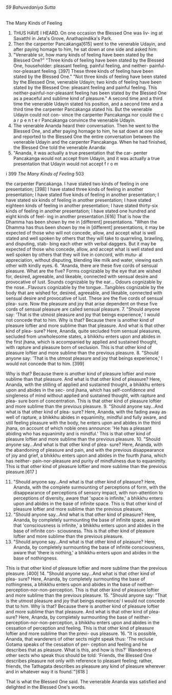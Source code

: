 ###### 59 Bahuvedaniya Sutta

 The Many Kinds of Feeling

1. THUS HAVE I HEARD. On one occasion the Blessed One was liv-
ing at SavatthI in Jeta's Grove, Anathapindika's Park.
2. Then the carpenter Pancakanga[615] went to the venerable
Udayin, and after paying homage to him, he sat down at one
side and asked him:
3. "Venerable sir, how many kinds of feeling have been stated
by the Blessed One?"
"Three kinds of feeling have been stated by the Blessed One,
householder: pleasant feeling, painful feeling, and neither-
painful-nor-pleasant feeling. [397] These three kinds of feeling
have been stated by the Blessed One."
"Not three kinds of feeling have been stated by the Blessed
One, venerable Udayin; two kinds of feeling have been stated
by the Blessed One: pleasant feeling and painful feeling. This
neither-painful-nor-pleasant feeling has been stated by the
Blessed One as a peaceful and sublime kind of pleasure."
A second time and a third time the venerable Udayin stated
his position, and a second time and a third time the carpenter
Pancakanga stated his. But the venerable Udayin could not con-
vince the carpenter Pancakanga nor could the c a r p e n t e r
Pancakanga convince the venerable Udayin.
4. The venerable Ananda heard their conversation. Then he
went to the Blessed One, and after paying homage to him, he sat
down at one side and reported to the Blessed One the entire
conversation between the venerable Udayin and the carpenter
Pancakanga. When he had finished, the Blessed One told the
venerable Ananda:
5. "Ananda, it was actually a true presentation that the car-
penter Pancakanga would not accept from Udayin, and it was
actually a true presentation that Udayin would not accept f r o m

i 399 _The Many Kinds of Feeling_ 503

the carpenter Pancakanga. I have stated two kinds of feeling in
one presentation; [398] I have stated three kinds of feeling in
another presentation; I have stated five kinds of feeling in
another presentation; I have stated six kinds of feeling in another
presentation; I have stated eighteen kinds of feeling in another
presentation; I have stated thirty-six kinds of feeling in another
presentation; I have stated one hundred and eight kinds of feel-
ing in another presentation.[616] That is how the Dhamma has
been shown by me in [different] presentations.
"When the Dhamma has thus been shown by me in [different]
presentations, it may be expected of those who will not concede,
allow, and accept what is well stated and well spoken by others
that they will take to quarreling, brawling, and disputing, stab-
bing each other with verbal daggers. But it may be expected of
those who concede, allow, and accept what is well stated and
well spoken by others that they will live in concord, with mutu-
al appreciation, without disputing, blending like milk and
water, viewing each other with kindly eyes.
6. "Ananda, there are these five cords of sensual pleasure.
What are the five? Forms cognizable by the eye that are wished
for, desired, agreeable, and likeable, connected with sensual
desire and provocative of lust. Sounds cognizable by the ear...
Odours cognizable by the nose...Flavours cognizable by the
tongue...Tangibles cognizable by the body that are wished for,
desired, agreeable, and likeable, connected with sensual desire
and provocative of lust. These are the five cords of sensual plea-
sure. Now the pleasure and joy that arise dependent on these
five cords of sensual pleasure are called sensual pleasure.
7. "Should anyone say: 'That is the utmost pleasure and joy
that beings experience,' I would not concede that to him. Why is
that? Because there is another kind of pleasure loftier and more
sublime than that pleasure. And what is that other kind of plea-
sure? Here, Ananda, quite secluded from sensual pleasures,
secluded from unwholesome states, a bhikkhu enters upon and
abides in the first jhana, which is accompanied by applied and
sustained thought, with rapture and pleasure born of seclusion.
This is that other kind of pleasure loftier and more sublime than
the previous pleasure.
8. "Should anyone say: 'That is the utmost pleasure and joy
that beings experience,' I would not concede that to him. [399]

Why is that? Because there is another kind of pleasure loftier
and more sublime than that pleasure. And what is that other
kind of pleasure? Here, Ananda, with the stilling of applied and
sustained thought, a bhikkhu enters upon and abides in the sec-
ond jhana, which has self-confidence and singleness of mind
without applied and sustained thought, with rapture and plea-
sure born of concentration. This is that other kind of pleasure
loftier and more sublime than the previous pleasure.
9. "Should anyone say...And what is that other kind of plea-
sure? Here, Ananda, with the fading away as well of rapture, a
bhikkhu abides in equanimity, mindful and fully aware, and
still feeling pleasure with the body, he enters upon and abides in
the third jhana, on account of which noble ones announce: 'He
has a pleasant abiding who has equanimity and is mindful.' This
is that other kind of pleasure loftier and more sublime than the
previous pleasure.
10. "Should anyone say...And what is that other kind of plea-
sure? Here, Ananda, with the abandoning of pleasure and pain,
and with the previous disappearance of joy and grief, a bhikkhu
enters upon and abides in the fourth jhana, which has neither-
pain-nor-pleasure and purity of mindfulness due to equanimity.
This is that other kind of pleasure loftier and more sublime than
the previous pleasure.[617 ]

11. "Should anyone say...And what is that other kind of
pleasure? Here, Ananda, with the complete surmounting of
perceptions of form, with the disappearance of perceptions of
sensory impact, with non-attention to perceptions of diversity,
aware that 'space is infinite,' a bhikkhu enters upon and abides
in the base of infinite space. This is that other kind of pleasure
loftier and more sublime than the previous pleasure.
12. "Should anyone say...And what is that other kind of
pleasure? Here, Ananda, by completely surmounting the base
of infinite space, aware that 'consciousness is infinite,' a
bhikkhu enters upon and abides in the base of infinite con-
sciousness. This is that other kind of pleasure loftier and more
sublime than the previous pleasure.
13. "Should anyone say...And what is that other kind of
pleasure? Here, Ananda, by completely surmounting the base
of infinite consciousness, aware that 'there is nothing,' a
bhikkhu enters upon and abides in the base of nothingness.

This is that other kind of pleasure loftier and more sublime than
the previous pleasure. [400]
14. "Should anyone say...And what is that other kind of plea-
sure? Here, Ananda, by completely surmounting the base of
nothingness, a bhikkhu enters upon and abides in the base of
neither-perception-nor-non-perception. This is that other kind of
pleasure loftier and more sublime than the previous pleasure.
15. "Should anyone say: "That is the utmost pleasure and joy
that beings experience/ I would not concede that to him. Why is
that? Because there is another kind of pleasure loftier and more
sublime than that pleasure. And what is that other kind of plea-
sure? Here, Ananda, by completely surmounting the base of
neither-perception-nor-non-perception, a bhikkhu enters upon
and abides in the cessation of perception and feeling. This is that
other kind of pleasure loftier and more sublime than the previ-
ous pleasure.
16. "It is possible, Ananda, that wanderers of other sects might
speak thus: 'The recluse Gotama speaks of the cessation of per-
ception and feeling and he describes that as pleasure. What is
this, and how is this?' Wanderers of other sects who speak thus
should be told: 'Friends, the Blessed One describes pleasure not
only with reference to pleasant feeling; rather, friends, the
Tathagata describes as pleasure any kind of pleasure wherever
and in whatever way it is found.'"[618 ]

That is what the Blessed One said. The venerable Ananda was
satisfied and delighted in the Blessed One's words.
